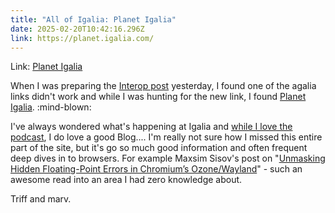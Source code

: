 ```yaml
---
title: "All of Igalia: Planet Igalia"
date: 2025-02-20T10:42:16.296Z
link: https://planet.igalia.com/
---
```

Link: [Planet Igalia](https://planet.igalia.com/)

When I was preparing the [Interop post](https://paul.kinlan.me/2025-02-19-interop-2025-another-year-of-web-platform-improvements-blog-webdev/) yesterday, I found one of the agalia links didn't work and while I was hunting for the new link, I found [Planet Igalia](https://planet.igalia.com/). :mind-blown:

I've always wondered what's happening at Igalia and [while I love the podcast](https://www.igalia.com/chats/), I do love a good Blog.... I'm really not sure how I missed this entire part of the site, but it's go so much good information and often frequent deep dives in to browsers.  For example Maxsim Sisov's post on "[Unmasking Hidden Floating-Point Errors in Chromium’s Ozone/Wayland](https://blogs.igalia.com/msisov/unmasking-hidden-floating-points-errors-in-ozone-wayland/)" - such an awesome read into an area I had zero knowledge about.

Triff and marv.
